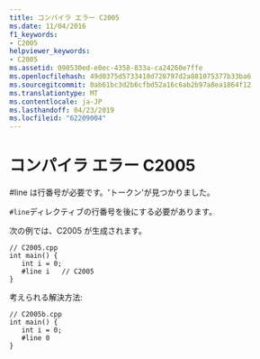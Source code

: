 ```yaml
---
title: コンパイラ エラー C2005
ms.date: 11/04/2016
f1_keywords:
- C2005
helpviewer_keywords:
- C2005
ms.assetid: 090530ed-e0ec-4358-833a-ca24260e7ffe
ms.openlocfilehash: 49d0375d5733410d728797d2a881075377b33ba6
ms.sourcegitcommit: 0ab61bc3d2b6cfbd52a16c6ab2b97a8ea1864f12
ms.translationtype: MT
ms.contentlocale: ja-JP
ms.lasthandoff: 04/23/2019
ms.locfileid: "62209004"
---
```

# <a name="compiler-error-c2005"></a>コンパイラ エラー C2005

\#line は行番号が必要です。'トークン'が見つかりました。

`#line`ディレクティブの行番号を後にする必要があります。

次の例では、C2005 が生成されます。

```
// C2005.cpp
int main() {
   int i = 0;
   #line i   // C2005
}
```

考えられる解決方法:

```
// C2005b.cpp
int main() {
   int i = 0;
   #line 0
}
```